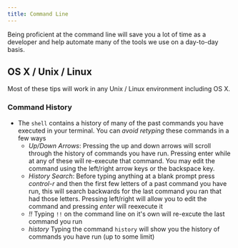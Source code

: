 ```yaml
---
title: Command Line
---
```


Being proficient at the command line will save you a lot of time as a developer and help automate many of the tools we use on a day-to-day basis.

## OS X / Unix / Linux

Most of these tips will work in any Unix / Linux environment including OS X.

### Command History

- The `shell` contains a history of many of the past commands you have executed in your terminal. You can _avoid retyping_ these commands in a few ways
  - _Up/Down Arrows_: Pressing the up and down arrows will scroll through the history of commands you have run. Pressing enter while at any of these will re-execute that command. You may edit the command using the left/right arrow keys or the backspace key.
  - _History Search_: Before typing anything at a blank prompt press _control-r_ and then the first few letters of a past command you have run, this will search backwards for the last command you ran that had those letters. Pressing left/right will allow you to edit the command and pressing _enter_ will reexecute it
  - _!!_ Typing `!!` on the command line on it's own will re-excute the last command you run
  - _history_ Typing the command `history` will show you the history of commands you have run (up to some limit)
